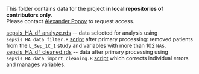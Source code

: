 This folder contains data for the project **in local repositories of contributors only**.  
Please contact [Alexander Popov]() to request access.  

[sepsis_HA_df_analyze.rds](./sepsis_HA_df_analyze.rds) -- data selected for analysis using `sepsis_HA_data_filter.R` [script](../../code/scripts/sepsis_HA_data_f.R) after primary processing: removed patients from the `L_Sep_1C_1` study and variables with more than 102 `NA`s.  
[sepsis_HA_df_cleaned.rds](./sepsis_HA_df_cleaned.rds) -- data after primary processing using `sepsis_HA_data_import_cleaning.R` [script](../../code/scripts/sepsis_HA_data_import_cleaning.R) which corrects individual errors and manages variables.  
